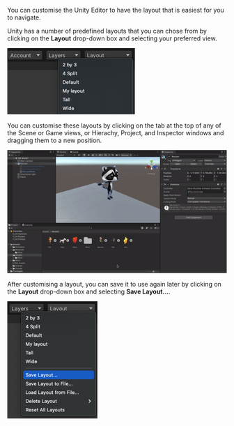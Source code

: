You can customise the Unity Editor to have the layout that is easiest for you to navigate. 

Unity has a number of predefined layouts that you can chose from by clicking on the **Layout** drop-down box and selecting your preferred view. 

![The expanded Layout drop-down box in the top-right corner of the Unity Editor showing predefined layout options.](images/default-layout-options.png)

You can customise these layouts by clicking on the tab at the top of any of the Scene or Game views, or Hierachy, Project, and Inspector windows and dragging them to a new position. 

![An animated gif showing the Game view being selected and dragged to a new position.](images/side-by-side-views.gif)

After customising a layout, you can save it to use again later by clicking on the **Layout** drop-down box and selecting **Save Layout...**.

![The Layout drop-down box with the Save Layout option highlighted.](images/save-your-layout.png)

